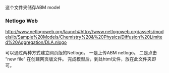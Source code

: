 这个文件夹储存ABM model

### Netlogo Web
http://www.netlogoweb.org/launch#http://www.netlogoweb.org/assets/modelslib/Sample%20Models/Chemistry%20&%20Physics/Diffusion%20Limited%20Aggregation/DLA.nlogo

可以通过两种方式建立网页版的Netlogo。 一是上传ABM netlogo。 二是点击 “new file” 在创建网页版文件。
完成模型后，到处html文件，放在此文件夹即可。
